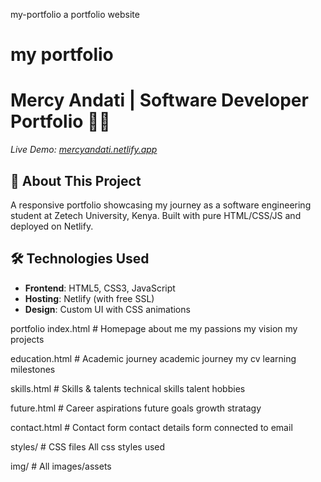 my-portfolio
 a portfolio website
 
 # my portfolio
 # Mercy Andati | Software Developer Portfolio 👩‍💻
 *Live Demo: [mercyandati.netlify.app](https://mercyportfolio.netlify.app/)*
 
 ## 🌟 About This Project
 A responsive portfolio showcasing my journey as a software engineering student at Zetech University, Kenya. Built with pure HTML/CSS/JS and deployed on Netlify.
 
 ## 🛠 Technologies Used
 - **Frontend**: HTML5, CSS3, JavaScript  
 - **Hosting**: Netlify (with free SSL)  
 - **Design**: Custom UI with CSS animations  
 
 portfolio
  index.html # Homepage
      about me
      my passions
      my vision
      my projects
 
 education.html # Academic journey
     academic journey
     my cv
     learning milestones
 
 skills.html # Skills & talents
     technical skills
     talent
     hobbies
 
 future.html # Career aspirations
     future goals
     growth stratagy
 
 contact.html # Contact form
     contact details
     form connected to email
 
 styles/ # CSS files
     All css styles used 
 
 img/ # All images/assets
 
 
